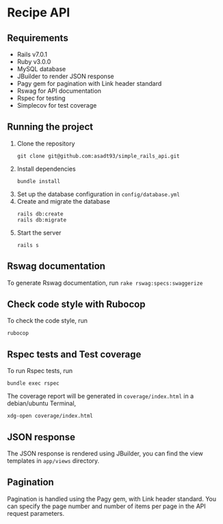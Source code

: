 # Recipe API

## Requirements
- Rails v7.0.1
- Ruby v3.0.0
- MySQL database
- JBuilder to render JSON response
- Pagy gem for pagination with Link header standard
- Rswag for API documentation
- Rspec for testing
- Simplecov for test coverage

## Running the project
1. Clone the repository
    ```
    git clone git@github.com:asadt93/simple_rails_api.git
    ```
2. Install dependencies
    ```
    bundle install
    ```
3. Set up the database configuration in `config/database.yml`
4. Create and migrate the database
    ```
    rails db:create
    rails db:migrate
    ```
5. Start the server
    ```
    rails s
    ```

## Rswag documentation
To generate Rswag documentation, run
  ``` rake rswag:specs:swaggerize ```

## Check code style with Rubocop
To check the code style, run
```
rubocop
```

## Rspec tests and Test coverage
To run Rspec tests, run
```
bundle exec rspec
```

The coverage report will be generated in `coverage/index.html`
in a debian/ubuntu Terminal,

```
xdg-open coverage/index.html
```

## JSON response
The JSON response is rendered using JBuilder, you can find the view templates in `app/views` directory.

## Pagination
Pagination is handled using the Pagy gem, with Link header standard. You can specify the page number and number of items per page in the API request parameters.
